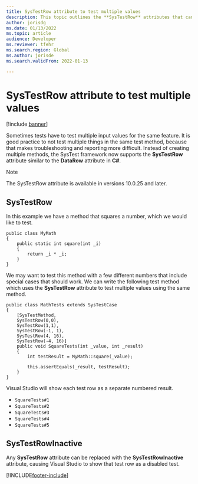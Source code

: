 ```yaml
---
title: SysTestRow attribute to test multiple values
description: This topic outlines the **SysTestRow** attributes that can be used with SysTest methods for the purpose of testing multiple values.
author: jorisdg
ms.date: 01/13/2022
ms.topic: article
audience: Developer
ms.reviewer: tfehr
ms.search.region: Global
ms.author: jorisde
ms.search.validFrom: 2022-01-13

---
```


# SysTestRow attribute to test multiple values

[!include [banner](../includes/banner.md)]

Sometimes tests have to test multiple input values for the same feature. It is good practice to not test multiple things in the same test method, because that makes troubleshooting and reporting more difficult. Instead of creating multiple methods, the SysTest framework now supports the **SysTestRow** attribute similar to the **DataRow** attribute in **C#**.

> [!NOTE]
> The SysTestRow attribute is available in versions 10.0.25 and later.

## SysTestRow

In this example we have a method that squares a number, which we would like to test.

```xpp
public class MyMath
{
    public static int square(int _i)
    {
        return _i * _i;
    }
}
```

We may want to test this method with a few different numbers that include special cases that should work. We can write the following test method which uses the **SysTestRow** attribute to test multiple values using the same method.

```xpp
public class MathTests extends SysTestCase
{
    [SysTestMethod,
    SysTestRow(0,0),
    SysTestRow(1,1),
    SysTestRow(-1, 1),
    SysTestRow(4, 16),
    SysTestRow(-4, 16)]
    public void SquareTests(int _value, int _result)
    {
        int testResult = MyMath::square(_value);

        this.assertEquals(_result, testResult);
    }
}
```

Visual Studio will show each test row as a separate numbered result.

- `SquareTests#1`
- `SquareTests#2`
- `SquareTests#3`
- `SquareTests#4`
- `SquareTests#5`

## SysTestRowInactive

Any **SysTestRow** attribute can be replaced with the **SysTestRowInactive** attribute, causing Visual Studio to show that test row as a disabled test.


[!INCLUDE[footer-include](../../../includes/footer-banner.md)]
